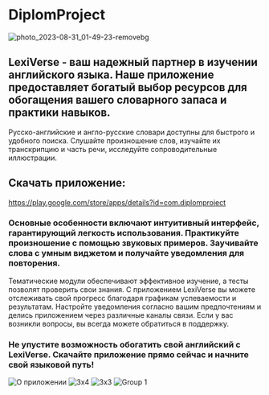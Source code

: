 # DiplomProject
![photo_2023-08-31_01-49-23-removebg](https://github.com/VasylDvorak/DiplomProject/assets/82653197/98b397d9-1c40-4a2e-90c8-abf20afb43cc)

## LexiVerse - ваш надежный партнер в изучении английского языка. Наше приложение предоставляет богатый выбор ресурсов для обогащения вашего словарного запаса и практики навыков. 
Русско-английские и англо-русские словари доступны для быстрого и удобного поиска. Слушайте произношение слов, изучайте их транскрипцию и часть речи, исследуйте сопроводительные иллюстрации.

## Скачать приложение:
https://play.google.com/store/apps/details?id=com.diplomproject

### Основные особенности включают интуитивный интерфейс, гарантирующий легкость использования. Практикуйте произношение с помощью звуковых примеров. Заучивайте слова с умным виджетом и получайте уведомления для повторения. 
Тематические модули обеспечивают эффективное изучение, а тесты позволят проверить свои знания.
С приложением LexiVerse вы можете отслеживать свой прогресс благодаря графикам успеваемости и результатам. 
Настройте уведомления согласно вашим предпочтениям и делись приложением через различные каналы связи. Если у вас возникли вопросы, вы всегда можете обратиться в поддержку.

### Не упустите возможность обогатить свой английский с LexiVerse. Скачайте приложение прямо сейчас и начните свой языковой путь!

![О приложении](https://github.com/VasylDvorak/DiplomProject/assets/82653197/0c51aaf0-efec-4168-ad19-e26bc8b473b8)
![3х4](https://github.com/VasylDvorak/DiplomProject/assets/82653197/eee2d1de-a67c-4d16-b74a-f6e085449425)
![3х3](https://github.com/VasylDvorak/DiplomProject/assets/82653197/b45e6872-4abf-42bf-8197-d3339f2d0c3a)
![Group 1](https://github.com/VasylDvorak/DiplomProject/assets/82653197/5ebeecfa-28a2-4c3f-bd26-acf9d8ae9fef)
